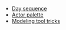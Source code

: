 
- [Day sequence](https://www.youtube.com/watch?v=xQKPsQeTcOg)
- [Actor palette](https://unrealdirective.com/tips/the-actor-palette)
- [Modeling tool tricks](https://www.youtube.com/watch?v=xIMudHNX9JM)
